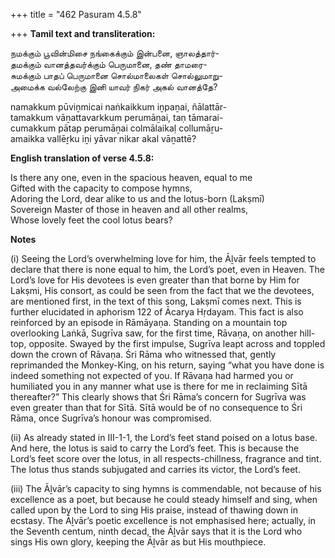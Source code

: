 +++
title = "462 Pasuram 4.5.8"

+++
**Tamil text and transliteration:**

நமக்கும் பூவின்மிசை நங்கைக்கும் இன்பனை, ஞாலத்தார்-  
தமக்கும் வானத்தவர்க்கும் பெருமானை, தண் தாமரை-  
சுமக்கும் பாதப் பெருமானை சொல்மாலைகள் சொல்லுமாறு-  
அமைக்க வல்லேற்கு இனி யாவர் நிகர் அகல் வானத்தே?

namakkum pūviṉmicai naṅkaikkum iṉpaṉai, ñālattār-  
tamakkum vāṉattavarkkum perumāṉai, taṇ tāmarai-  
cumakkum pātap perumāṉai colmālaikaḷ collumāṟu-  
amaikka vallēṟku iṉi yāvar nikar akal vāṉattē?

**English translation of verse 4.5.8:**

Is there any one, even in the spacious heaven, equal to me  
Gifted with the capacity to compose hymns,  
Adoring the Lord, dear alike to us and the lotus-born (Lakṣmī)  
Sovereign Master of those in heaven and all other realms,  
Whose lovely feet the cool lotus bears?

**Notes**

\(i\) Seeing the Lord’s overwhelming love for him, the Āḻvār feels tempted to declare that there is none equal to him, the Lord’s poet, even in Heaven. The Lord’s love for His devotees is even greater than that borne by Him for Lakṣmi, His consort, as could be seen from the fact that we the devotees, are mentioned first, in the text of this song, Lakṣmī comes next. This is further elucidated in aphorism 122 of Ācarya Hṛdayam. This fact is also reinforced by an episode in Rāmāyaṇa. Standing on a mountain top overlooking Laṅkā, Sugrīva saw, for the first time, Rāvaṇa, on another hill-top, opposite. Swayed by the first impulse, Sugrīva leapt across and toppled down the crown of Rāvaṇa. Śri Rāma who witnessed that, gently reprimanded the Monkey-King, on his return, saying “what you have done is indeed something not expected of you. If Rāvaṇa had harmed you or humiliated you in any manner what use is there for me in reclaiming Sītā thereafter?” This clearly shows that Śri Rāma’s concern for Sugrīva was even greater than that for Sītā. Sītā would be of no consequence to Śri Rāma, once Sugrīva’s honour was compromised.

\(ii\) As already stated in III-1-1, the Lord’s feet stand poised on a lotus base. And here, the lotus is said to carry the Lord’s feet. This is because the Lord’s feet score over the lotus, in all respects-chillness, fragrance and tint. The lotus thus stands subjugated and carries its victor, the Lord’s feet.

\(iii\) The Āḻvār’s capacity to sing hymns is commendable, not because of his excellence as a poet, but because he could steady himself and sing, when called upon by the Lord to sing His praise, instead of thawing down in ecstasy. The Āḻvār’s poetic excellence is not emphasised here; actually, in the Seventh centum, ninth decad, the Āḻvār says that it is the Lord who sings His own glory, keeping the Āḻvār as but His mouthpiece.


